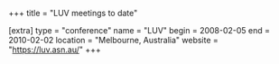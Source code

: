 +++
title = "LUV meetings to date"

[extra]
type = "conference"
name = "LUV"
begin = 2008-02-05
end = 2010-02-02
location = "Melbourne, Australia"
website = "https://luv.asn.au/"
+++
